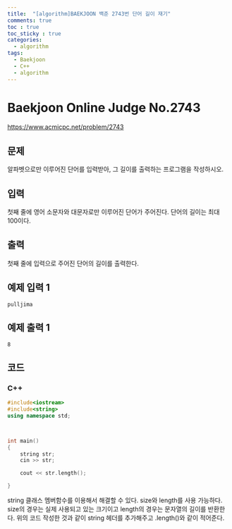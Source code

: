 ```yaml
---
title:  "[algorithm]BAEKJOON 백준 2743번 단어 길이 재기"
comments: true
toc : true
toc_sticky : true
categories:
  - algorithm
tags:
  - Baekjoon
  - C++
  - algorithm
---
```


# Baekjoon Online Judge No.2743

<https://www.acmicpc.net/problem/2743>

## 문제

알파벳으로만 이루어진 단어를 입력받아, 그 길이를 출력하는 프로그램을 작성하시오.

## 입력

첫째 줄에 영어 소문자와 대문자로만 이루어진 단어가 주어진다. 단어의 길이는 최대 100이다.

## 출력

첫째 줄에 입력으로 주어진 단어의 길이를 출력한다.

## 예제 입력 1 

```
pulljima
```

## 예제 출력 1 

```
8
```



## 코드

### C++

```c++
#include<iostream>
#include<string>
using namespace std;



int main()
{
	string str;
	cin >> str;

	cout << str.length();

}
```

string 클래스 멤버함수를 이용해서 해결할 수 있다. size와 length를 사용 가능하다. size의 경우는 실제 사용되고 있는 크기이고 length의 경우는 문자열의 길이를 반환한다. 위의 코드 작성한 것과 같이 string 헤더를 추가해주고 .length()와 같이 적어준다.